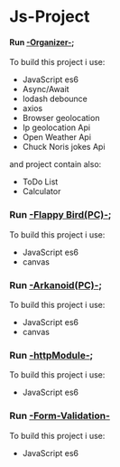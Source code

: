 # Js-Project

#### Run [-Organizer-](https://lukreaver.github.io/Js-Projects/Organizer-v.2.1/dist/index.html);

To build this project i use:
- JavaScript es6
- Async/Await
- lodash debounce
- axios
- Browser geolocation
- Ip geolocation Api
- Open Weather Api
- Chuck Noris jokes Api

and project contain also:
- ToDo List
- Calculator

### Run [-Flappy Bird(PC)-](https://lukreaver.github.io/Js-Projects/FlappyBird-JS-/index.html);

To build this project i use:
- JavaScript es6
- canvas

### Run [-Arkanoid(PC)-](https://lukreaver.github.io/Js-Projects/Arkanoid-Js/index.html);

To build this project i use:
- JavaScript es6
- canvas

### Run [-httpModule-](https://lukreaver.github.io/Js-Projects/httpModuleAsync/index.html);

To build this project i use:
- JavaScript es6

### Run [-Form-Validation-](https://lukreaver.github.io/Js-Projects/SurveyForm-ValidationModule/index.html)

To build this project i use:
- JavaScript es6
